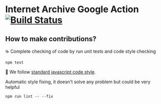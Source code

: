 # Internet Archive Google Action [![Build Status](https://travis-ci.org/internetarchive/internet-archive-google-action.svg?branch=master)](https://travis-ci.org/internetarchive/internet-archive-google-action)

## How to make contributions?

:coffee: Complete checking of code by run unit tests and code style checking

```
npm test
```

:star2: We follow [standard javascript code style](https://standardjs.com/).

Automatic style fixing, it doesn't solve any problem but could be very helpful

```
npm run lint -- --fix
```
